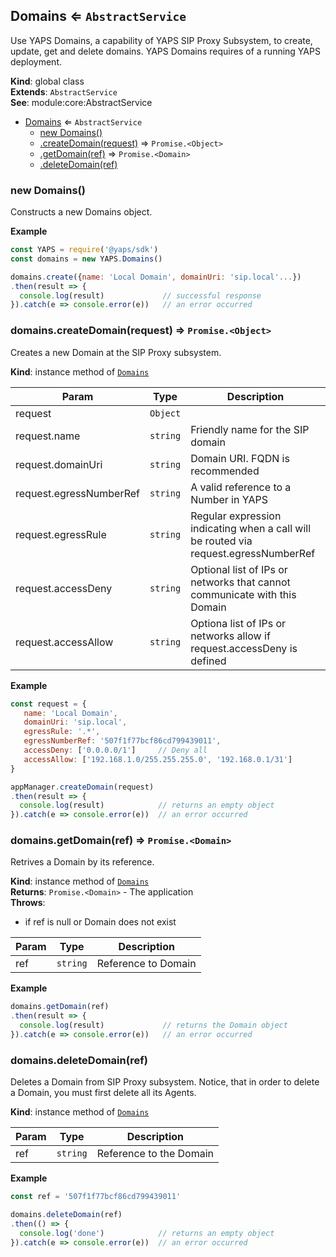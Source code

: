 <a name="Domains"></a>

## Domains ⇐ <code>AbstractService</code>
Use YAPS Domains, a capability of YAPS SIP Proxy Subsystem,
to create, update,  get and delete domains. YAPS Domains requires of a
running YAPS deployment.

**Kind**: global class  
**Extends**: <code>AbstractService</code>  
**See**: module:core:AbstractService  

* [Domains](#Domains) ⇐ <code>AbstractService</code>
    * [new Domains()](#new_Domains_new)
    * [.createDomain(request)](#Domains+createDomain) ⇒ <code>Promise.&lt;Object&gt;</code>
    * [.getDomain(ref)](#Domains+getDomain) ⇒ <code>Promise.&lt;Domain&gt;</code>
    * [.deleteDomain(ref)](#Domains+deleteDomain)

<a name="new_Domains_new"></a>

### new Domains()
Constructs a new Domains object.

**Example**  
```js
const YAPS = require('@yaps/sdk')
const domains = new YAPS.Domains()

domains.create({name: 'Local Domain', domainUri: 'sip.local'...})
.then(result => {
  console.log(result)             // successful response
}).catch(e => console.error(e))   // an error occurred
```
<a name="Domains+createDomain"></a>

### domains.createDomain(request) ⇒ <code>Promise.&lt;Object&gt;</code>
Creates a new Domain at the SIP Proxy subsystem.

**Kind**: instance method of [<code>Domains</code>](#Domains)  

| Param | Type | Description |
| --- | --- | --- |
| request | <code>Object</code> |  |
| request.name | <code>string</code> | Friendly name for the SIP domain |
| request.domainUri | <code>string</code> | Domain URI. FQDN is recommended |
| request.egressNumberRef | <code>string</code> | A valid reference to a Number in YAPS |
| request.egressRule | <code>string</code> | Regular expression indicating when a call will be routed via request.egressNumberRef |
| request.accessDeny | <code>string</code> | Optional list of IPs or networks that cannot communicate with this Domain |
| request.accessAllow | <code>string</code> | Optiona list of IPs or networks allow if request.accessDeny is defined |

**Example**  
```js
const request = {
   name: 'Local Domain',
   domainUri: 'sip.local',
   egressRule: '.*',
   egressNumberRef: '507f1f77bcf86cd799439011',
   accessDeny: ['0.0.0.0/1']     // Deny all
   accessAllow: ['192.168.1.0/255.255.255.0', '192.168.0.1/31']
}

appManager.createDomain(request)
.then(result => {
  console.log(result)            // returns an empty object
}).catch(e => console.error(e))  // an error occurred
```
<a name="Domains+getDomain"></a>

### domains.getDomain(ref) ⇒ <code>Promise.&lt;Domain&gt;</code>
Retrives a Domain by its reference.

**Kind**: instance method of [<code>Domains</code>](#Domains)  
**Returns**: <code>Promise.&lt;Domain&gt;</code> - The application  
**Throws**:

- if ref is null or Domain does not exist


| Param | Type | Description |
| --- | --- | --- |
| ref | <code>string</code> | Reference to Domain |

**Example**  
```js
domains.getDomain(ref)
.then(result => {
  console.log(result)             // returns the Domain object
}).catch(e => console.error(e))   // an error occurred
```
<a name="Domains+deleteDomain"></a>

### domains.deleteDomain(ref)
Deletes a Domain from SIP Proxy subsystem. Notice, that in order to delete
a Domain, you must first delete all its Agents.

**Kind**: instance method of [<code>Domains</code>](#Domains)  

| Param | Type | Description |
| --- | --- | --- |
| ref | <code>string</code> | Reference to the Domain |

**Example**  
```js
const ref = '507f1f77bcf86cd799439011'

domains.deleteDomain(ref)
.then(() => {
  console.log('done')            // returns an empty object
}).catch(e => console.error(e))  // an error occurred
```
